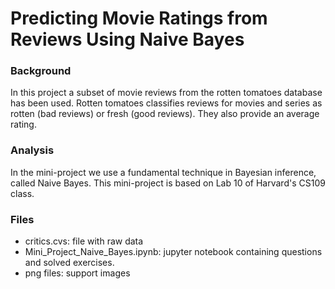 # Predicting Movie Ratings from Reviews Using Naive Bayes

### Background
In this project a subset of movie reviews from the rotten tomatoes database has been used. Rotten tomatoes classifies reviews for movies and series as rotten (bad reviews) or fresh (good reviews). They also provide an average rating.

### Analysis
In the mini-project we use a fundamental technique in Bayesian inference, called Naive Bayes. This mini-project is based on Lab 10 of Harvard's CS109 class.

### Files
- critics.cvs: file with raw data
- Mini_Project_Naive_Bayes.ipynb: jupyter notebook containing questions and solved exercises.
- png files: support images

